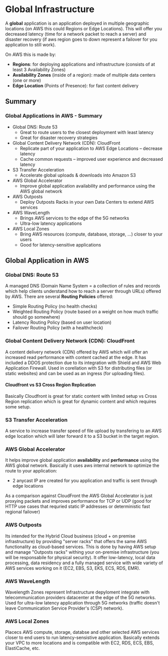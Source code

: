 # Global Infrastructure

A **global** application is an application deployed in multiple geographic locations (on AWS this could Regions or Edge Locations).
This will offer you decreased latency (time for a network packet to reach a server) and disaster recovery (if aws region goes to down represent a failover for you application to still work).

On AWS this is made by:

- **Regions**: for deploying applications and infrastructure (consists of at least 3 Availability Zones)
- **Availability Zones** (inside of a region): made of multiple data centers (one or more)
- **Edge Location** (Points of Presence): for fast content delivery

## Summary

### Global Applications in AWS - Summary

- Global DNS: Route 53
  - Great to route users to the closest deployment with least latency
  - Great for disaster recovery strategies
- Global Content Delivery Network (CDN): CloudFront
  - Replicate part of your application to AWS Edge Locations – decrease latency
  - Cache common requests – improved user experience and decreased latency
- S3 Transfer Acceleration
  - Accelerate global uploads & downloads into Amazon S3
- AWS Global Accelerator
  - Improve global application availability and performance using the AWS global network
- AWS Outposts
  - Deploy Outposts Racks in your own Data Centers to extend AWS services
- AWS WaveLength
  - Brings AWS services to the edge of the 5G networks
  - Ultra-low latency applications
- AWS Local Zones
  - Bring AWS resources (compute, database, storage, …) closer to your users
  - Good for latency-sensitive applications

## Global Application in AWS

### Global DNS: Route 53

A managed DNS (Domain Name System = a collection of rules and records which help clients understand how to reach a server through URLs) offered by AWS.
There are several **Routing Policies** offered:

- Simple Routing Policy (no health checks)
- Weighted Routing Policy (route based on a weight on how much traffic should go somewhere)
- Latency Routing Policy (based on user location)
- Failover Routing Policy (with a healthcheck)

### Global Content Delivery Network (CDN): CloudFront

A content delivery network (CDN) offered by AWS which will offer an increased read performance with content cached at the edge. It has included a DDOS protection due to its integration with Shield and AWS Web Application Firewall.
Used in corellation with S3 for distributing files (or static websites) and can be used as an ingress (for uploading files).

#### Cloudfront vs S3 Cross Region Replication

Basically Cloudfront is great for static content with limited setup vs Cross Region replication which is great for dynamic content and which requires some setup.

### S3 Transfer Acceleration

A service to increase transfer speed of file upload by transfering to an AWS edge location which will later forward it to a S3 bucket in the target region.

### AWS Global Accelerator

It helps improve global application **availability** and **performance** using the AWS global network. Basically it uses aws internal network to optimize the route to your application:

- 2 anycast IP are created for you application and traffic is sent through edge locations

As a comparison against CloudFront the AWS Global Accelerator is just proxying packets and improves performance for TCP or UDP (good for HTTP use cases that requried static IP addresses or deterministic fast regional failover)

### AWS Outposts

Its intended for the Hybrid Cloud business (cloud + on premise infrastructure) by providing "server racks" that offers the same AWS functionality as cloud-based services. This is done by having AWS setup and manage "Outposts racks" withing your on-premise infrastructure (you will be responsabile for physical security).
It offer low-latency, local data processing, data residency and a fully managed service with wide variety of AWS services working on it (EC2, EBS, S3, EKS, ECS, RDS, EMR).

### AWS WaveLength

Wavelength Zones represent Infrastructure depyloment integrate with telecommunication providers datacenter at the edge of the 5G networks.
Used for ultra-low latency application through 5G networks (traffic doesn't leave Communication Service Provider's (CSP) network).

### AWS Local Zones

Placecs AWS compute, storage, databse and other selected AWS services closer to end users to run latency-sensistive application. Basically extends your VPC to more locations and is compatible with EC2, RDS, ECS, EBS, ElastiCache, etc.
